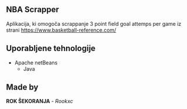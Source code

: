 ## NBA Scrapper

Aplikacija, ki omogoča scrappanje 3 point field goal attemps per game iz strani https://www.basketball-reference.com/

## Uporabljene tehnologije

* Apache netBeans
  * Java

## Made by
**ROK ŠEKORANJA** - *Rookxc*
